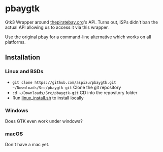 # pbaygtk

Gtk3 Wrapper around [thepiratebay.org](https://thepiratebay.org/)'s API. 
Turns out, ISPs didn't ban the actual API allowing us to access it via this 
wrapper.

Use the original [pbay](https://github.com/xAspirus/pbay) for a command-line
alternative which works on all platforms.

## Installation

### Linux and BSDs
* `git clone https://github.com/aspizu/pbaygtk.git ~/Downloads/Src/pbaygtk-git` Clone the git repository
* `cd ~/Downloads/Src/pbaygtk-git` CD into the repository folder 
* Run [linux_install.sh](linux_install.sh) to install locally

### Windows
Does GTK even work under windows?

### macOS
Don't have a mac yet.
